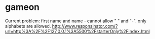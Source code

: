 # gameon
Current problem: 
first name and name - cannot allow " " and "-". only alphabets are allowed.
http://www.responsinator.com/?url=http%3A%2F%2F127.0.0.1%3A5500%2FstarterOnly%2Findex.html



